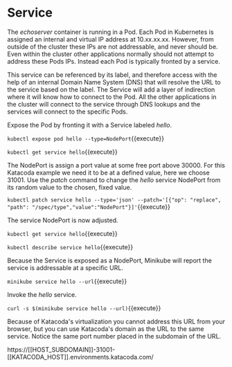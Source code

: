 # Service #

The _echoserver_ container is running in a Pod. Each Pod in Kubernetes is assigned an internal and virtual IP address at 10.xx.xx.xx. However, from outside of the cluster these IPs are not addressable, and never should be. Even within the cluster other applications normally should not attempt to address these Pods IPs. Instead each Pod is typically fronted by a service.

This service can be referenced by its label, and therefore access with the help of an internal Domain Name System (DNS) that will resolve the URL to the service based on the label. The Service will add a layer of indirection where it will know how to connect to the Pod. All the other applications in the cluster will connect to the service through DNS lookups and the services will connect to the specific Pods.

Expose the Pod by fronting it with a Service labeled _hello_.

`kubectl expose pod hello --type=NodePort`{{execute}}

`kubectl get service hello`{{execute}}

The NodePort is assign a port value at some free port above 30000. For this Katacoda example we need it to be at a defined value, here we choose 31001. Use the _patch_ command to change the _hello_ service NodePort from its random value to the chosen, fixed value.

`kubectl patch service hello --type='json' --patch='[{"op": "replace", "path": "/spec/type","value":"NodePort"}]'`{{execute}}

The service NodePort is now adjusted.

`kubectl get service hello`{{execute}}

`kubectl describe service hello`{{execute}}

Because the Service is exposed as a NodePort, Minikube will report the service is addressable at a specific URL.

`minikube service hello --url`{{execute}}

Invoke the _hello_ service.

`curl -s $(minikube service hello --url)`{{execute}}

Because of Katacoda's virtualization you cannot address this URL from your browser, but you can use Katacoda's domain as the URL to the same service. Notice the same port number placed in the subdomain of the URL.

https://[[HOST_SUBDOMAIN]]-31001-[[KATACODA_HOST]].environments.katacoda.com/
